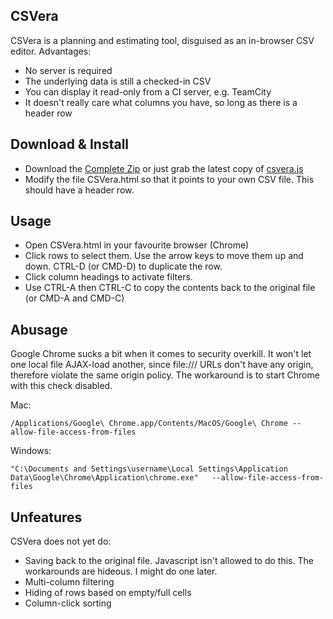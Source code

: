## CSVera

CSVera is a planning and estimating tool, disguised as an in-browser CSV editor. Advantages:
* No server is required
* The underlying data is still a checked-in CSV
* You can display it read-only from a CI server, e.g. TeamCity
* It doesn't really care what columns you have, so long as there is a header row

## Download & Install
* Download the [Complete Zip](https://github.com/agmenc/CSVera/raw/master/download-all.zip) or just grab the latest copy of [csvera.js](https://raw.github.com/agmenc/CSVera/master/download-files/csvera.js)
* Modify the file CSVera.html so that it points to your own CSV file. This should have a header row.

## Usage
* Open CSVera.html in your favourite browser (Chrome)
* Click rows to select them. Use the arrow keys to move them up and down. CTRL-D (or CMD-D) to duplicate the row.
* Click column headings to activate filters.
* Use CTRL-A then CTRL-C to copy the contents back to the original file (or CMD-A and CMD-C)

## Abusage
Google Chrome sucks a bit when it comes to security overkill. It won't let one local file AJAX-load another, since file:/// URLs don't have any origin, therefore violate the same origin policy. The workaround is to start Chrome with this check disabled.

Mac:
```
/Applications/Google\ Chrome.app/Contents/MacOS/Google\ Chrome --allow-file-access-from-files
```

Windows:
```
"C:\Documents and Settings\username\Local Settings\Application Data\Google\Chrome\Application\chrome.exe"   --allow-file-access-from-files
```

## Unfeatures

CSVera does not yet do:
* Saving back to the original file. Javascript isn't allowed to do this. The workarounds are hideous. I might do one later.
* Multi-column filtering
* Hiding of rows based on empty/full cells
* Column-click sorting
